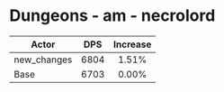 # Dungeons - am - necrolord
| Actor | DPS | Increase |
|---|:---:|:---:|
|new_changes|6804|1.51%|
|Base|6703|0.00%|
